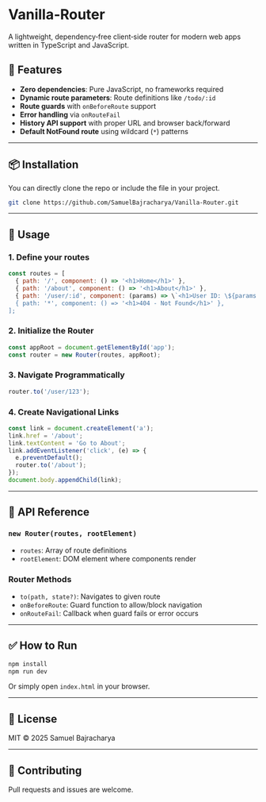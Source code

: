 # Vanilla‑Router

A lightweight, dependency‑free client‑side router for modern web apps written in TypeScript and JavaScript.

## 🚀 Features

- **Zero dependencies**: Pure JavaScript, no frameworks required  
- **Dynamic route parameters**: Route definitions like `/todo/:id`  
- **Route guards** with `onBeforeRoute` support  
- **Error handling** via `onRouteFail`  
- **History API support** with proper URL and browser back/forward  
- **Default NotFound route** using wildcard (`*`) patterns  

---

## 📦 Installation

You can directly clone the repo or include the file in your project.

```bash
git clone https://github.com/SamuelBajracharya/Vanilla-Router.git
```

---

## 🔧 Usage

### 1. Define your routes

```js
const routes = [
  { path: '/', component: () => '<h1>Home</h1>' },
  { path: '/about', component: () => '<h1>About</h1>' },
  { path: '/user/:id', component: (params) => \`<h1>User ID: \${params.id}</h1>\` },
  { path: '*', component: () => '<h1>404 - Not Found</h1>' },
];
```

### 2. Initialize the Router

```js
const appRoot = document.getElementById('app');
const router = new Router(routes, appRoot);
```

### 3. Navigate Programmatically

```js
router.to('/user/123');
```

### 4. Create Navigational Links

```js
const link = document.createElement('a');
link.href = '/about';
link.textContent = 'Go to About';
link.addEventListener('click', (e) => {
  e.preventDefault();
  router.to('/about');
});
document.body.appendChild(link);
```

---

## 🧠 API Reference

### `new Router(routes, rootElement)`

- `routes`: Array of route definitions  
- `rootElement`: DOM element where components render  

### Router Methods

- `to(path, state?)`: Navigates to given route  
- `onBeforeRoute`: Guard function to allow/block navigation  
- `onRouteFail`: Callback when guard fails or error occurs  

---

## ✅ How to Run

```bash
npm install
npm run dev
```

Or simply open `index.html` in your browser.

---

## 📄 License

MIT © 2025 Samuel Bajracharya

---

## 📝 Contributing

Pull requests and issues are welcome.
